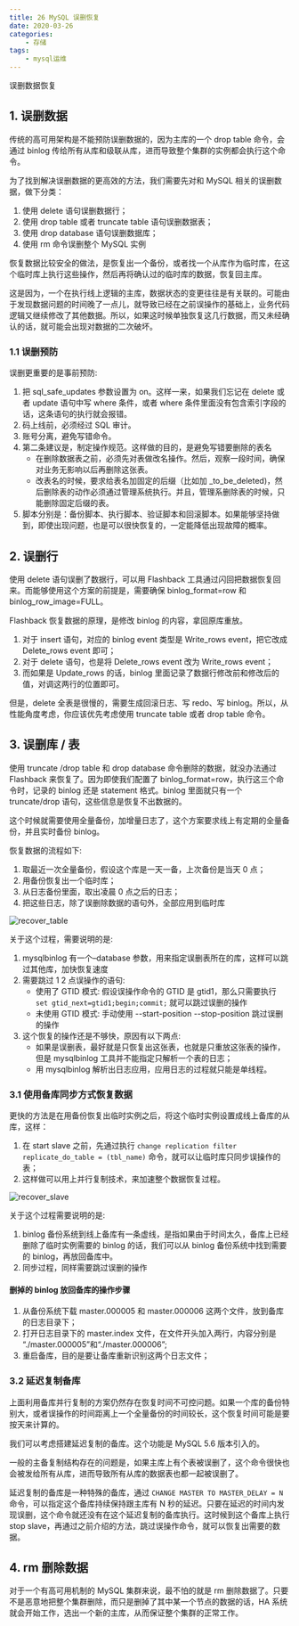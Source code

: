 ```yaml
---
title: 26 MySQL 误删恢复
date: 2020-03-26
categories:
    - 存储
tags:
    - mysql运维
---
```


误删数据恢复

<!-- more -->

## 1. 误删数据
传统的高可用架构是不能预防误删数据的，因为主库的一个 drop table 命令，会通过 binlog 传给所有从库和级联从库，进而导致整个集群的实例都会执行这个命令。

为了找到解决误删数据的更高效的方法，我们需要先对和 MySQL 相关的误删数据，做下分类：

1. 使用 delete 语句误删数据行；
2. 使用 drop table 或者 truncate table 语句误删数据表；
3. 使用 drop database 语句误删数据库；
4. 使用 rm 命令误删整个 MySQL 实例

恢复数据比较安全的做法，是恢复出一个备份，或者找一个从库作为临时库，在这个临时库上执行这些操作，然后再将确认过的临时库的数据，恢复回主库。

这是因为，一个在执行线上逻辑的主库，数据状态的变更往往是有关联的。可能由于发现数据问题的时间晚了一点儿，就导致已经在之前误操作的基础上，业务代码逻辑又继续修改了其他数据。所以，如果这时候单独恢复这几行数据，而又未经确认的话，就可能会出现对数据的二次破坏。

### 1.1 误删预防
误删更重要的是事前预防:
1. 把 sql_safe_updates 参数设置为 on。这样一来，如果我们忘记在 delete 或者 update 语句中写 where 条件，或者 where 条件里面没有包含索引字段的话，这条语句的执行就会报错。
2. 码上线前，必须经过 SQL 审计。
3. 账号分离，避免写错命令。
4. 第二条建议是，制定操作规范。这样做的目的，是避免写错要删除的表名
	- 在删除数据表之前，必须先对表做改名操作。然后，观察一段时间，确保对业务无影响以后再删除这张表。
	- 改表名的时候，要求给表名加固定的后缀（比如加 \_to_be_deleted)，然后删除表的动作必须通过管理系统执行。并且，管理系删除表的时候，只能删除固定后缀的表。
5. 脚本分别是：备份脚本、执行脚本、验证脚本和回滚脚本。如果能够坚持做到，即使出现问题，也是可以很快恢复的，一定能降低出现故障的概率。

## 2. 误删行
使用 delete 语句误删了数据行，可以用 Flashback 工具通过闪回把数据恢复回来。而能够使用这个方案的前提是，需要确保 binlog_format=row 和 binlog_row_image=FULL。

Flashback 恢复数据的原理，是修改 binlog 的内容，拿回原库重放。
1. 对于 insert 语句，对应的 binlog event 类型是 Write_rows event，把它改成 Delete_rows event 即可；
2. 对于 delete 语句，也是将 Delete_rows event 改为 Write_rows event；
3. 而如果是 Update_rows 的话，binlog 里面记录了数据行修改前和修改后的值，对调这两行的位置即可。

但是，delete 全表是很慢的，需要生成回滚日志、写 redo、写 binlog。所以，从性能角度考虑，你应该优先考虑使用 truncate table 或者 drop table 命令。

## 3. 误删库 / 表
使用 truncate /drop table 和 drop database 命令删除的数据，就没办法通过 Flashback 来恢复了。因为即使我们配置了 binlog_format=row，执行这三个命令时，记录的 binlog 还是 statement 格式。binlog 里面就只有一个 truncate/drop 语句，这些信息是恢复不出数据的。

这个时候就需要使用全量备份，加增量日志了，这个方案要求线上有定期的全量备份，并且实时备份 binlog。

恢复数据的流程如下:
1. 取最近一次全量备份，假设这个库是一天一备，上次备份是当天 0 点；
2. 用备份恢复出一个临时库；
3. 从日志备份里面，取出凌晨 0 点之后的日志；
4. 把这些日志，除了误删除数据的语句外，全部应用到临时库

![recover_table](/images/mysql/MySQL45讲/recover_table.png)

关于这个过程，需要说明的是:
1. mysqlbinlog 有一个–database 参数，用来指定误删表所在的库，这样可以跳过其他库，加快恢复速度
2. 需要跳过 1 2 点误操作的语句:
	- 使用了 GTID 模式: 假设误操作命令的 GTID 是 gtid1，那么只需要执行 `set gtid_next=gtid1;begin;commit;` 就可以跳过误删的操作
	- 未使用 GTID 模式: 手动使用 --start-position --stop-position 跳过误删的操作
3. 这个恢复的操作还是不够快，原因有以下两点:
	- 如果是误删表，最好就是只恢复出这张表，也就是只重放这张表的操作，但是 mysqlbinlog 工具并不能指定只解析一个表的日志；
	- 用 mysqlbinlog 解析出日志应用，应用日志的过程就只能是单线程。

### 3.1 使用备库同步方式恢复数据
更快的方法是在用备份恢复出临时实例之后，将这个临时实例设置成线上备库的从库，这样：
1. 在 start slave 之前，先通过执行﻿
`﻿change replication filter replicate_do_table = (tbl_name)` 命令，就可以让临时库只同步误操作的表；
2. 这样做可以用上并行复制技术，来加速整个数据恢复过程。

![recover_slave](/images/mysql/MySQL45讲/recover_slave.png)

关于这个过程需要说明的是:
1. binlog 备份系统到线上备库有一条虚线，是指如果由于时间太久，备库上已经删除了临时实例需要的 binlog 的话，我们可以从 binlog 备份系统中找到需要的 binlog，再放回备库中。
2. 同步过程，同样需要跳过误删的操作

#### 删掉的 binlog 放回备库的操作步骤
1. 从备份系统下载 master.000005 和 master.000006 这两个文件，放到备库的日志目录下；
2. 打开日志目录下的 master.index 文件，在文件开头加入两行，内容分别是 “./master.000005”和“./master.000006”;
3. 重启备库，目的是要让备库重新识别这两个日志文件；

### 3.2 延迟复制备库
上面利用备库并行复制的方案仍然存在恢复时间不可控问题。如果一个库的备份特别大，或者误操作的时间距离上一个全量备份的时间较长，这个恢复时间可能是要按天来计算的。

我们可以考虑搭建延迟复制的备库。这个功能是 MySQL 5.6 版本引入的。

一般的主备复制结构存在的问题是，如果主库上有个表被误删了，这个命令很快也会被发给所有从库，进而导致所有从库的数据表也都一起被误删了。

延迟复制的备库是一种特殊的备库，通过 `CHANGE MASTER TO MASTER_DELAY = N`命令，可以指定这个备库持续保持跟主库有 N 秒的延迟。只要在延迟的时间内发现误删，这个命令就还没有在这个延迟复制的备库执行。这时候到这个备库上执行 stop slave，再通过之前介绍的方法，跳过误操作命令，就可以恢复出需要的数据。


## 4. rm 删除数据
对于一个有高可用机制的 MySQL 集群来说，最不怕的就是 rm 删除数据了。只要不是恶意地把整个集群删除，而只是删掉了其中某一个节点的数据的话，HA 系统就会开始工作，选出一个新的主库，从而保证整个集群的正常工作。